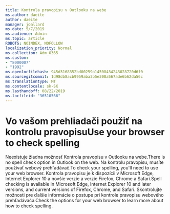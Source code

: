 ```yaml
---
title: Kontrola pravopisu v Outlooku na webe
ms.author: daeite
author: daeite
manager: joallard
ms.date: 5/7/2019
ms.audience: Admin
ms.topic: article
ROBOTS: NOINDEX, NOFOLLOW
localization_priority: Normal
ms.collection: Adm_O365
ms.custom:
- "8000007"
- "1992"
ms.openlocfilehash: 945d3168352bd00259a14508434243028720d6f0
ms.sourcegitcommit: 1d98db8acb9959aba3b5e308a567ade6b62da56c
ms.translationtype: MT
ms.contentlocale: sk-SK
ms.lasthandoff: 08/22/2019
ms.locfileid: "36510566"
---
```

# <a name="use-your-browser-to-check-spelling"></a><span data-ttu-id="dff5f-102">Vo vašom prehliadači použiť na kontrolu pravopisu</span><span class="sxs-lookup"><span data-stu-id="dff5f-102">Use your browser to check spelling</span></span>

<span data-ttu-id="dff5f-103">Neexistuje žiadna možnosť Kontrola pravopisu v Outlooku na webe.</span><span class="sxs-lookup"><span data-stu-id="dff5f-103">There is no spell check option in Outlook on the web.</span></span> <span data-ttu-id="dff5f-104">Na kontrolu pravopisu, musíte používať webový prehľadávač.</span><span class="sxs-lookup"><span data-stu-id="dff5f-104">To check your spelling, you'll need to use your web browser.</span></span> <span data-ttu-id="dff5f-105">Kontrola pravopisu je k dispozícii v Microsoft Edge, Internet Explorer 10 a novšie verzie a verzie Firefox, Chrome a Safari.</span><span class="sxs-lookup"><span data-stu-id="dff5f-105">Spell checking is available in Microsoft Edge, Internet Explorer 10 and later versions, and current versions of Firefox, Chrome, and Safari.</span></span> <span data-ttu-id="dff5f-106">Skontrolujte možnosti pre ďalšie informácie o postupe pri kontrole pravopisu webového prehľadávača.</span><span class="sxs-lookup"><span data-stu-id="dff5f-106">Check the options for your web browser to learn more about how to check spelling.</span></span>